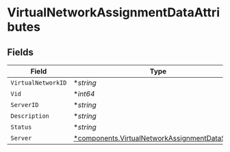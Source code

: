 # VirtualNetworkAssignmentDataAttributes


## Fields

| Field                                                                                                           | Type                                                                                                            | Required                                                                                                        | Description                                                                                                     |
| --------------------------------------------------------------------------------------------------------------- | --------------------------------------------------------------------------------------------------------------- | --------------------------------------------------------------------------------------------------------------- | --------------------------------------------------------------------------------------------------------------- |
| `VirtualNetworkID`                                                                                              | **string*                                                                                                       | :heavy_minus_sign:                                                                                              | N/A                                                                                                             |
| `Vid`                                                                                                           | **int64*                                                                                                        | :heavy_minus_sign:                                                                                              | N/A                                                                                                             |
| `ServerID`                                                                                                      | **string*                                                                                                       | :heavy_minus_sign:                                                                                              | N/A                                                                                                             |
| `Description`                                                                                                   | **string*                                                                                                       | :heavy_minus_sign:                                                                                              | N/A                                                                                                             |
| `Status`                                                                                                        | **string*                                                                                                       | :heavy_minus_sign:                                                                                              | N/A                                                                                                             |
| `Server`                                                                                                        | [*components.VirtualNetworkAssignmentDataServer](../../models/components/virtualnetworkassignmentdataserver.md) | :heavy_minus_sign:                                                                                              | N/A                                                                                                             |